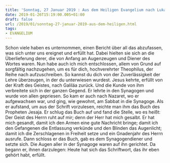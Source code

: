```yaml
---
title: 'Sonntag, 27 Januar 2019 : Aus dem Heiligen Evangelium nach Lukas - Lk 1,1-4.4,14-21.'
date: 2019-01-26T15:19:00.005+01:00
draft: false
url: /2019/01/sonntag-27-januar-2019-aus-dem-heiligen.html
tags: 
- EVANGELIUM
---
```


Schon viele haben es unternommen, einen Bericht über all das abzufassen, was sich unter uns ereignet und erfüllt hat. Dabei hielten sie sich an die Überlieferung derer, die von Anfang an Augenzeugen und Diener des Wortes waren. Nun habe auch ich mich entschlossen, allem von Grund auf sorgfältig nachzugehen, um es für dich, hochverehrter Theophilus, der Reihe nach aufzuschreiben. So kannst du dich von der Zuverlässigkeit der Lehre überzeugen, in der du unterwiesen wurdest. Jesus kehrte, erfüllt von der Kraft des Geistes, nach Galiläa zurück. Und die Kunde von ihm verbreitete sich in der ganzen Gegend. Er lehrte in den Synagogen und wurde von allen gepriesen. So kam er auch nach Nazaret, wo er aufgewachsen war, und ging, wie gewohnt, am Sabbat in die Synagoge. Als er aufstand, um aus der Schrift vorzulesen, reichte man ihm das Buch des Propheten Jesaja. Er schlug das Buch auf und fand die Stelle, wo es heißt: Der Geist des Herrn ruht auf mir; denn der Herr hat mich gesalbt. Er hat mich gesandt, damit ich den Armen eine gute Nachricht bringe; damit ich den Gefangenen die Entlassung verkünde und den Blinden das Augenlicht; damit ich die Zerschlagenen in Freiheit setze und ein Gnadenjahr des Herrn ausrufe. Dann schloss er das Buch, gab es dem Synagogendiener und setzte sich. Die Augen aller in der Synagoge waren auf ihn gerichtet. Da begann er, ihnen darzulegen: Heute hat sich das Schriftwort, das ihr eben gehört habt, erfüllt.